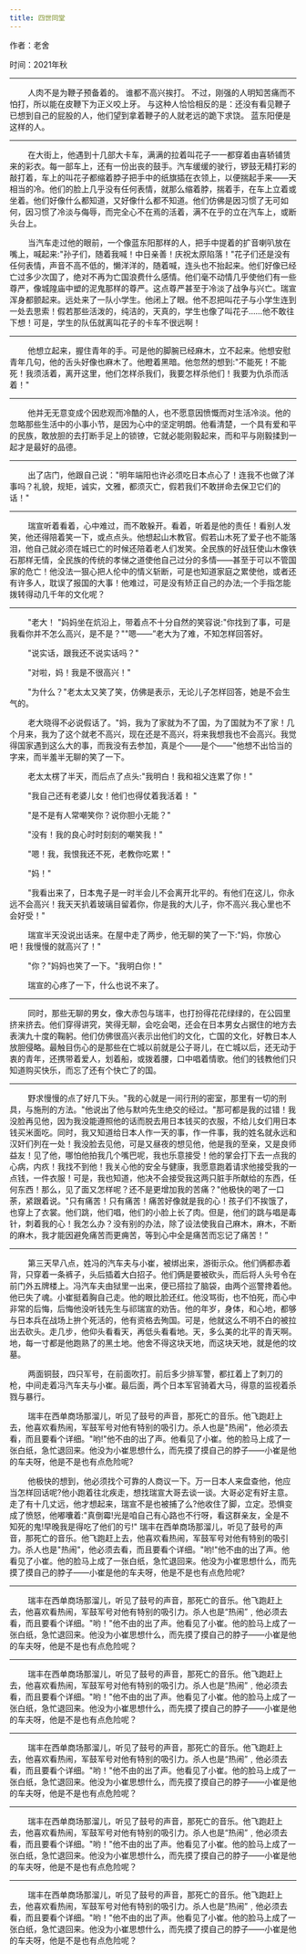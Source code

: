 ```yaml
---
title: 四世同堂
---
```


<p font size="4">作者：老舍</p>
<p font size="4">时间：2021年秋</p>

---

<p>
&emsp;&emsp;
人肉不是为鞭子预备着的。 谁都不高兴挨打。 不过，刚强的人明知苦痛而不怕打，所以能在皮鞭下为正义咬上牙。 与这种人恰恰相反的是：还没有看见鞭子已想到自己的屁股的人，他们望到拿着鞭子的人就老远的跪下求饶。 蓝东阳便是这样的人。
</p>

---

<p>
&emsp;&emsp;
在大街上，他遇到十几部大卡车，满满的拉着叫花子一一都穿着由喜轿铺赁来的彩衣。每一部车上，还有一份出丧的鼓手。汽车缓缓的驶行，锣鼓无精打彩的敲打着，车上的叫花子都缩着脖子把手中的纸旗插在衣领上，以便揣起手来——天相当的冷。他们的脸上几乎没有任何表情，就那么缩着脖，揣着手，在车上立着或坐着。他们好像什么都知道，又好像什么都不知道。他们仿佛是因习惯了无可如何，因习惯了冷淡与侮辱，而完全心不在焉的活着，满不在乎的立在汽车上，或断头台上。
</p>

<p>
&emsp;&emsp;
当汽车走过他的眼前，一个像蓝东阳那样的人，把手中提着的扩音喇叭放在嘴上，喊起来:"孙子们，随着我喊！中日亲善！庆祝太原陷落！"花子们还是没有任何表情，声音不高不低的，懒洋洋的，随着喊，连头也不抬起来。他们好像已经亡过多少次国了，绝对不再为亡国浪费什么感情。他们毫不动情几乎使他们有一些尊严，像城隍庙中塑的泥鬼那样的尊严。这点尊严甚至于冷淡了战争与兴亡。瑞宣浑身都颤起来。远处来了一队小学生。他闭上了眼。他不忍把叫花子与小学生连到一处去思索！假若那些活泼的，纯洁的，天真的，学生也像了叫花子……他不敢往下想！可是，学生的队伍就离叫花子的卡车不很远啊！
</p>

---

<p>
&emsp;&emsp;
他想立起来，握住青年的手。可是他的脚腕已经麻木，立不起来。他想安慰青年几句，他的舌头好像也麻木了。他瞪着黑暗。他忽然的想到:"不能死！不能死！我须活着，离开这里，他们怎样杀我们，我要怎样杀他们！我要为仇杀而活着！"
</p>

---

<p>
&emsp;&emsp;
他并无无意变成个因悲观而冷酷的人，也不愿意因愤慨而对生活冷淡。他的忽略那些生活中的小事小节，是因为心中的坚定明朗。他看清楚，一个具有爱和平的民族，敢放胆的去打断手足上的锁镣，它就必能刚毅起来，而和平与刚毅揉到一起才是最好的品德。
</p>

---

<p>
&emsp;&emsp;
出了店门，他跟自己说："明年端阳也许必须吃日本点心了！连我不也做了洋事吗？礼貌，规矩，诚实，文雅，都须灭亡，假若我们不敢拼命去保卫它们的话！"
</p>

---

<p>
&emsp;&emsp;
瑞宣听着看着，心中难过，而不敢躲开。看着，听着是他的责任！看别人发笑，他还得陪着笑一下，或点点头。他想起山木教官。假若山木死了爱子也不能落泪，他自己就必须在城已亡的时候还陪着老人们发笑。全民族的好战狂使山木像铁石那样无情，全民族的传统的孝悌之道使他自己过分的多情——甚至于可以不管国家的危亡！他没法一狠心把人伦中的情义斩断，可是也知道家庭之累使他，或者还有许多人，耽误了报国的大事！他难过，可是没有矫正自己的办法;一个手指怎能拨转得动几千年的文化呢？
</p>

---

<p>
&emsp;&emsp;
"老大！ "妈妈坐在炕沿上，带着点不十分自然的笑容说:"你找到了事，可是我看你并不怎么高兴，是不是？""嗯——”老大为了难，不知怎样回答好。
</p>
<p>
&emsp;&emsp;
"说实话，跟我还不说实话吗？"
</p>
<p>
&emsp;&emsp;
"对啦，妈！我是不很高兴！"
</p>
<p>
&emsp;&emsp;
"为什么？"老太太又笑了笑，仿佛是表示，无论儿子怎样回答，她是不会生气的。
</p>
<p>
&emsp;&emsp;
老大晓得不必说假话了。"妈，我为了家就为不了国，为了国就为不了家！几个月来，我为了这个就老不高兴，现在还是不高兴，将来我想我也不会高兴。我觉得国家遇到这么大的事，而我没有去参加，真是个——是个——"他想不出恰当的字来，而半羞半无聊的笑了一下。
</p>
<p>
&emsp;&emsp;
老太太楞了半天，而后点了点头:"我明白！我和祖父连累了你！"
</p>
<p>
&emsp;&emsp;
"我自己还有老婆儿女！他们也得仗着我活着！ "
</p>
<p>
&emsp;&emsp;
"是不是有人常嘲笑你？说你胆小无能？"
</p>
<p>
&emsp;&emsp;
"没有！我的良心时时刻刻的嘲笑我！"
</p>
<p>
&emsp;&emsp;
"嗯！我，我恨我还不死，老教你吃累！"
</p>
<p>
&emsp;&emsp;
"妈！"
</p>
<p>
&emsp;&emsp;
"我看出来了，日本鬼子是一时半会儿不会离开北平的。有他们在这儿，你永远不会高兴！我天天扒着玻璃目留着你，你是我的大儿子，你不高兴.我心里也不会好受！"
</p>
<p>
&emsp;&emsp;
瑞宣半天没说出话来。在屋中走了两步，他无聊的笑了一下:"妈，你放心吧！我慢慢的就高兴了！"
<p>
&emsp;&emsp;
"你？"妈妈也笑了一下。"我明白你！"
</p>
</p>
<p>
&emsp;&emsp;
瑞宣的心疼了一下，什么也说不来了。
</p>

---

<p>
&emsp;&emsp;
同时，那些无聊的男女，像大赤包与瑞丰，也打扮得花花绿绿的，在公园里挤来挤去。他们穿得讲究，笑得无聊，会吃会喝，还会在日本男女占据住的地方去表演九十度的鞠躬。他们仿佛很高兴表示出他们的文化，亡国的文化，好教日本人放胆侵略。最触目伤心的是那些在亡城以前就是公子哥儿，在亡城以后，还无动于衷的青年，还携带着爱人，划着船，或拨着腰，口中唱着情歌。他们的钱教他们只知道购买快乐，而忘了还有个快亡了的国。
</p>

---

<p>
&emsp;&emsp;
野求慢慢的点了好几下头。"我的心就是一间行刑的密室，那里有一切的刑具，与施刑的方法。"他说出了他与默吟先生绝交的经过。"那可都是我的过错！我没脸再见他，因为我没能遵照他的话而脱去用日本钱买的衣服，不给儿女们用日本钱买米面吃。同时，我又知道给日本人作一天的事，作一件事，我的姓名就永远和汉奸们列在一处！我没脸去见他，可是又昼夜的想见他，他是我的至亲，又是良师益友！见了他，哪怕他拍我几个嘴巴呢，我也乐意接受！他的掌会打下去一点我的心病，内疚！我找不到他！我关心他的安全与健康，我愿意跑着请求他接受我的一点钱，一件衣服！可是，我也知道，他决不会接受我这两只脏手所献给的东西，任何东西！那么，见了面又怎样呢？还不是更增加我的苦痛？"他极快的喝了一口荼，紧跟着说。"只有痛苦！只有痛苦！痛苦好像就是我的心！孩子们不挨饿了，也穿上了衣裳。他们跳，他们唱，他们的小脸上长了肉。但是，他们的跳与唱是毒针，刺着我的心！我怎么办？没有别的办法，除了设法使我自己麻木，麻木，不断的麻木，我才能因避免痛苦而更痈苦，等到心中全是痛苦而忘记了痛苦！”
</p>

---

<p>
&emsp;&emsp;
第三天早八点，姓冯的汽车夫与小崔，被绑出来，游街示众。他们俩都赤着背，只穿着一条裤子，头后插着大白招子。他们俩是要被砍头，而后将人头号令在前门外五牌楼上。冯汽车夫由狱里一出来，便已搭拉了脑袋，由两个巡警搀着他。他已失了魂。小崔挺着胸自己走。他的眼比脸还红。他没骂街，也不怕死，而心中非常的后悔，后悔他没听钱先生与祁瑞宣的劝告。他的年岁，身体，和心地，都够与日本兵在战场上拚个死活的，他有资格去殉国。可是，他就这么不明不白的被拉出去砍头。走几步，他仰头看看天，再低头看看地。天，多么美的北平的青天啊。地，每一寸都是他跑熟了的黑土地。他舍不得这块天地，而这块天地，就是他的坟墓。
</p>
<p>
&emsp;&emsp;
两面铜鼓，四只军号，在前面吹打。前后多少排军警，都扛着上了刺刀的枪，中间走着冯汽车夫与小崔。最后面，两个日本军官骑着大马，得意的监视着杀戮与暴行。
</p>
<p>
&emsp;&emsp;
瑞丰在西单商场那溜儿，听见了鼓号的声音，那死亡的音乐。他飞跑赶上去，他喜欢看热闹，军鼓军号对他有特别的吸引力。杀人也是"热闹"，他必须去看，而且要看个详细。"哟!"他不由的出了声。他看见了小崔。他的脸马上成了一张白纸，急忙退回来。他没为小崔思想什么，而先摸了摸自己的脖子——小崔是他的车夫呀，他是不是也有点危险呢?
</p>
<p>
&emsp;&emsp;
他极快的想到，他必须找个可靠的人商议一下。万一日本人来盘查他，他应当怎样回话呢?他小跑着往北疾走，想找瑞宣大哥去谈一谈。大哥必定有好主意。走了有十几丈远，他才想起来，瑞宣不是也被捕了么?他收住了脚，立定。恐惧变成了愤怒，他嘟囔着:"真倒霉!光是咱自己有心路也不行呀，看这群亲友，全是不知死的鬼!早晚我是得吃了他们的亏!"
瑞丰在西单商场那溜儿，听见了鼓号的声音，那死亡的音乐。他飞跑赶上去，他喜欢看热闹，军鼓军号对他有特别的吸引力。杀人也是"热闹"，他必须去看，而且要看个详细。"哟!"他不由的出了声。他看见了小崔。他的脸马上成了一张白纸，急忙退回来。他没为小崔思想什么，而先摸了摸自己的脖子——小崔是他的车夫呀，他是不是也有点危险呢?
</p>

---

<p>
&emsp;&emsp;
瑞丰在西单商场那溜儿，听见了鼓号的声音，那死亡的音乐。他飞跑赶上去，他喜欢看热闹，军鼓军号对他有特别的吸引力。杀人也是“热闹”﹐他必须去看，而且要看个详细。"哟！"他不由的出了声。他看见了小崔。他的脸马上成了一张白纸，急忙退回来。他没为小崔思想什么，而先摸了摸自己的脖子——小崔是他的车夫呀，他是不是也有点危险呢？
</p>

---

<p>
&emsp;&emsp;
瑞丰在西单商场那溜儿，听见了鼓号的声音，那死亡的音乐。他飞跑赶上去，他喜欢看热闹，军鼓军号对他有特别的吸引力。杀人也是“热闹”﹐他必须去看，而且要看个详细。"哟！"他不由的出了声。他看见了小崔。他的脸马上成了一张白纸，急忙退回来。他没为小崔思想什么，而先摸了摸自己的脖子——小崔是他的车夫呀，他是不是也有点危险呢？
</p>

---

<p>
&emsp;&emsp;
瑞丰在西单商场那溜儿，听见了鼓号的声音，那死亡的音乐。他飞跑赶上去，他喜欢看热闹，军鼓军号对他有特别的吸引力。杀人也是“热闹”﹐他必须去看，而且要看个详细。"哟！"他不由的出了声。他看见了小崔。他的脸马上成了一张白纸，急忙退回来。他没为小崔思想什么，而先摸了摸自己的脖子——小崔是他的车夫呀，他是不是也有点危险呢？
</p>

---

<p>
&emsp;&emsp;
瑞丰在西单商场那溜儿，听见了鼓号的声音，那死亡的音乐。他飞跑赶上去，他喜欢看热闹，军鼓军号对他有特别的吸引力。杀人也是“热闹”﹐他必须去看，而且要看个详细。"哟！"他不由的出了声。他看见了小崔。他的脸马上成了一张白纸，急忙退回来。他没为小崔思想什么，而先摸了摸自己的脖子——小崔是他的车夫呀，他是不是也有点危险呢？
</p>

---

<p>
&emsp;&emsp;
瑞丰在西单商场那溜儿，听见了鼓号的声音，那死亡的音乐。他飞跑赶上去，他喜欢看热闹，军鼓军号对他有特别的吸引力。杀人也是“热闹”﹐他必须去看，而且要看个详细。"哟！"他不由的出了声。他看见了小崔。他的脸马上成了一张白纸，急忙退回来。他没为小崔思想什么，而先摸了摸自己的脖子——小崔是他的车夫呀，他是不是也有点危险呢？
</p>